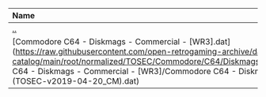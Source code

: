 |Name|Size|
|:---|---:|
|[..](../index.html)|DIR|
|[Commodore C64 - Diskmags - Commercial - [WR3].dat](https://raw.githubusercontent.com/open-retrogaming-archive/dat-catalog/main/root/normalized/TOSEC/Commodore/C64/Diskmags/Commercial/[WR3]/Commodore C64 - Diskmags - Commercial - [WR3]/Commodore C64 - Diskmags - Commercial - [WR3] (TOSEC-v2019-04-20_CM).dat)|3511|
